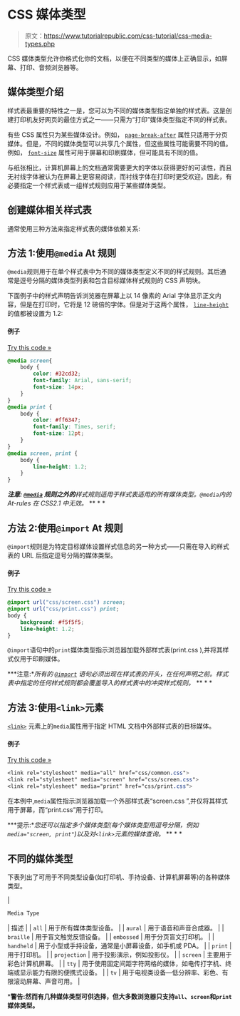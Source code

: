 # CSS 媒体类型

> 原文：<https://www.tutorialrepublic.com/css-tutorial/css-media-types.php>

CSS 媒体类型允许你格式化你的文档，以便在不同类型的媒体上正确显示，如屏幕、打印、音频浏览器等。

## 媒体类型介绍

样式表最重要的特性之一是，您可以为不同的媒体类型指定单独的样式表。这是创建打印机友好网页的最佳方式之一——只需为“打印”媒体类型指定不同的样式表。

有些 CSS 属性只为某些媒体设计。例如， [`page-break-after`](../css-reference/css-page-break-after-property.php) 属性只适用于分页媒体。但是，不同的媒体类型可以共享几个属性，但这些属性可能需要不同的值。例如， [`font-size`](../css-reference/css-font-size-property.php) 属性可用于屏幕和印刷媒体，但可能具有不同的值。

与纸张相比，计算机屏幕上的文档通常需要更大的字体以获得更好的可读性，而且无衬线字体被认为在屏幕上更容易阅读，而衬线字体在打印时更受欢迎。因此，有必要指定一个样式表或一组样式规则应用于某些媒体类型。

## 创建媒体相关样式表

通常使用三种方法来指定样式表的媒体依赖关系:

## 方法 1:使用`@media` At 规则

`@media`规则用于在单个样式表中为不同的媒体类型定义不同的样式规则。其后通常是逗号分隔的媒体类型列表和包含目标媒体样式规则的 CSS 声明块。

下面例子中的样式声明告诉浏览器在屏幕上以 14 像素的 Arial 字体显示正文内容，但是在打印时，它将是 12 磅倍的字体。但是对于这两个属性， [`line-height`](../css-reference/css-line-height-property.php) 的值都被设置为 1.2:

#### 例子

[Try this code »](../codelab.php?topic=css&file=media-types-01 "Try this code using online Editor")

```css
@media screen{
    body {
        color: #32cd32;
        font-family: Arial, sans-serif;
        font-size: 14px;
    }
}
@media print {
    body {
        color: #ff6347;
        font-family: Times, serif;
        font-size: 12pt;
    }
}
@media screen, print {
    body {
        line-height: 1.2;
    }
}
```

 ***注意: [`@media`](../css-reference/css-media-rule.php) 规则之外的**样式规则适用于样式表适用的所有媒体类型。`@media`内的 At-rules 在 CSS2.1 中无效。*  ** * *

## 方法 2:使用`@import` At 规则

`@import`规则是为特定目标媒体设置样式信息的另一种方式——只需在导入的样式表的 URL 后指定逗号分隔的媒体类型。

#### 例子

[Try this code »](../codelab.php?topic=css&file=media-types-02 "Try this code using online Editor")

```css
@import url("css/screen.css") screen;
@import url("css/print.css") print;
body {
    background: #f5f5f5;
    line-height: 1.2;
}
```

`@import`语句中的`print`媒体类型指示浏览器加载外部样式表(print.css ),并将其样式仅用于印刷媒体。

 ***注意:**所有的 [`@import`](../css-reference/css-import-rule.php) 语句必须出现在样式表的开头，在任何声明之前。样式表中指定的任何样式规则都会覆盖导入的样式表中的冲突样式规则。*  ** * *

## 方法 3:使用`<link>`元素

[`<link>`](../html-reference/html-link-tag.php) 元素上的`media`属性用于指定 HTML 文档中外部样式表的目标媒体。

#### 例子

[Try this code »](../codelab.php?topic=css&file=media-types-03 "Try this code using online Editor")

```css
<link rel="stylesheet" media="all" href="css/common.css">
<link rel="stylesheet" media="screen" href="css/screen.css">
<link rel="stylesheet" media="print" href="css/print.css">
```

在本例中,`media`属性指示浏览器加载一个外部样式表“screen.css ”,并仅将其样式用于屏幕，而“print.css”用于打印。

 ***提示:**您还可以指定多个媒体类型(每个媒体类型用逗号分隔，例如`media="screen, print"`)以及对`<link>`元素的媒体查询。*  ** * *

## 不同的媒体类型

下表列出了可用于不同类型设备(如打印机、手持设备、计算机屏幕等)的各种媒体类型。

| 

```css
Media Type      
```

 | 描述 |
| `all` | 用于所有媒体类型设备。 |
| `aural` | 用于语音和声音合成器。 |
| `braille` | 用于盲文触觉反馈设备。 |
| `embossed` | 用于分页盲文打印机。 |
| `handheld` | 用于小型或手持设备，通常是小屏幕设备，如手机或 PDA。 |
| `print` | 用于打印机。 |
| `projection` | 用于投影演示，例如投影仪。 |
| `screen` | 主要用于彩色计算机屏幕。 |
| `tty` | 用于使用固定间距字符网格的媒体，如电传打字机、终端或显示能力有限的便携式设备。 |
| `tv` | 用于电视类设备—低分辨率、彩色、有限滚动屏幕、声音可用。 |

 ***警告:**然而有几种媒体类型可供选择，但大多数浏览器只支持`all`、`screen`和`print`媒体类型。****